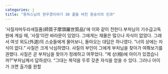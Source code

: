 ```yaml
---
categories: j
title: "용하스님의 현우경이야기 30 꿀을 바친 원숭이의 인과"
---
```

‘사질자마두라세질품(師質子摩頭羅世質品)’에 이와 같이 전한다.부처님이 기수급고독원에 계실 때, ‘사질’이란 바라문이 있었다. 그에게는 재물은 많으나 자식이 없었다. 그래서 여섯 외도(外道)의 스승들에게 물어보니, 돌아오는 대답은 하나였다. “너의 상에는 자식이 없다.” 사질은 크게 낙심하였다. 사질의 부인이 그에게 부처님을 찾아가 여쭤보기를 권했다. 사질은 곧 부처님을 찾아가 정례하고 여쭈었다. “제 상(相)에 아이가 있겠습니까?”부처님께서 답하셨다. “그대는 복덕을 두루 갖춘 자식을 얻을 수 있다. 그러나 아이가 크면 출가를 원할